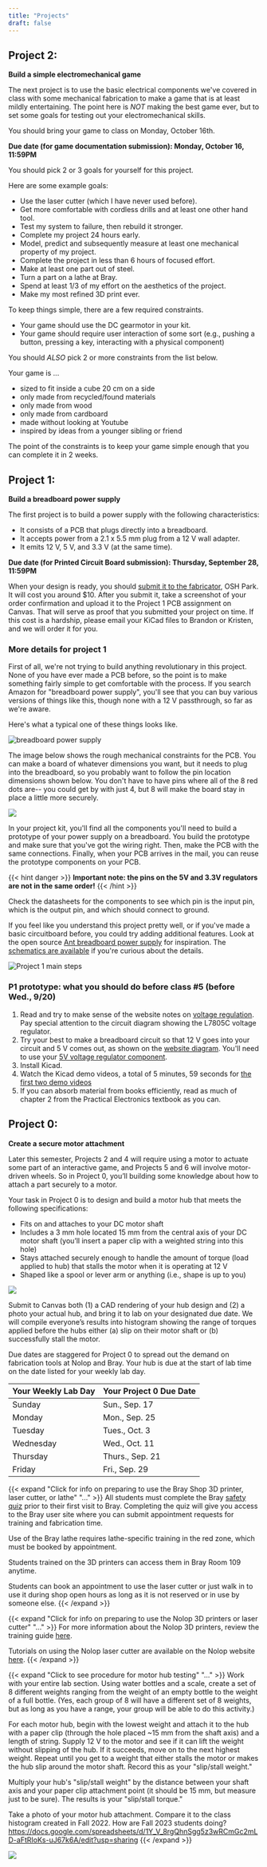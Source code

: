 ```yaml
---
title: "Projects"
draft: false
---
```


## Project 2:
**Build a simple electromechanical game**

The next project is to use the basic electrical components we've covered in class with some mechanical fabrication to make a game that is at least mildly entertaining. The point here is *NOT* making the best game ever, but to set some goals for testing out your electromechanical skills.

You should bring your game to class on Monday, October 16th.

**Due date (for game documentation submission): Monday, October 16, 11:59PM**

You should pick 2 or 3 goals for yourself for this project.

Here are some example goals:

  * Use the laser cutter (which I have never used before).
  * Get more comfortable with cordless drills and at least one other hand tool.
  * Test my system to failure, then rebuild it stronger.
  * Complete my project 24 hours early.
  * Model, predict and subsequently measure at least one mechanical property of my project.
  * Complete the project in less than 6 hours of focused effort.
  * Make at least one part out of steel.
  * Turn a part on a lathe at Bray.
  * Spend at least 1/3 of my effort on the aesthetics of the project.
  * Make my most refined 3D print ever.

To keep things simple, there are a few required constraints.

* Your game should use the DC gearmotor in your kit.
* Your game should require user interaction of some sort (e.g., pushing a button, pressing a key, interacting with a physical component)

You should *ALSO* pick 2 or more constraints from the list below.

Your game is ...

  * sized to fit inside a cube 20 cm on a side
  * only made from recycled/found materials
  * only made from wood
  * only made from cardboard
  * made without looking at Youtube
  * inspired by ideas from a younger sibling or friend

The point of the constraints is to keep your game simple enough that you can complete it in 2 weeks.

## Project 1: 
**Build a breadboard power supply**

The first project is to build a power supply with the following characteristics:

*   It consists of a PCB that plugs directly into a breadboard.
*   It accepts power from a 2.1 x 5.5 mm plug from a 12 V wall adapter.
*   It emits 12 V, 5 V, and 3.3 V (at the same time).

**Due date (for Printed Circuit Board submission): Thursday, September 28, 11:59PM**

When your design is ready, you should [submit it to the fabricator](https://oshpark.com/), OSH Park. It will cost you around $10\. After you submit it, take a screenshot of your order confirmation and upload it to the Project 1 PCB assignment on Canvas. That will serve as proof that you submitted your project on time. If this cost is a hardship, please email your KiCad files to Brandon or Kristen, and we will order it for you.

### More details for project 1

First of all, we're not trying to build anything revolutionary in this project. None of you have ever made a PCB before, so the point is to make something fairly simple to get comfortable with the process. If you search Amazon for "breadboard power supply", you'll see that you can buy various versions of things like this, though none with a 12 V passthrough, so far as we're aware.

Here's what a typical one of these things looks like.

![breadboard power supply](/img/breadboard-power-supply-from-amazon.jpg)

The image below shows the rough mechanical constraints for the PCB. You can make a board of whatever dimensions you want, but it needs to plug into the breadboard, so you probably want to follow the pin location dimensions shown below. You don't have to have pins where all of the 8 red dots are-- you could get by with just 4, but 8 will make the board stay in place a little more securely.

![](/img/breadboard-supply-mechanical-design.png)

In your project kit, you'll find all the components you'll need to build a prototype of your power supply on a breadboard. You build the prototype and make sure that you've got the wiring right. Then, make the PCB with the same connections. Finally, when your PCB arrives in the mail, you can reuse the prototype components on your PCB.

{{< hint danger >}}
**Important note: the pins on the 5V and 3.3V regulators are not in the same order!**
{{< /hint >}}

Check the datasheets for the components to see which pin is the input pin, which is the output pin, and which should connect to ground.

If you feel like you understand this project pretty well, or if you've made a basic circuitboard before, you could try adding additional features. Look at the open source [Ant breadboard power supply](https://www.crowdsupply.com/digital-cool/ant-bbps) for inspiration. The [schematics are available](https://gitlab.com/DigitalUncool/ant/-/blob/main/Hardware) if you're curious about the details.

![Project 1 main steps](/img/P1_flowchart.jpg)

### P1 prototype: what you should do before class #5 (before Wed., 9/20)

1. Read and try to make sense of the website notes on [voltage regulation](http://andnowforelectronics.com/notes/voltage-regulation/). Pay special attention to the circuit diagram showing the L7805C voltage regulator.
2. Try your best to make a breadboard circuit so that 12 V goes into your circuit and 5 V comes out, as shown on the [website diagram](http://andnowforelectronics.com/notes/voltage-regulation/). You'll need to use your [5V voltage regulator component](http://andnowforelectronics.com/notes/datasheets/#voltage-regulators).
3. Install Kicad.
4. Watch the Kicad demo videos, a total of 5 minutes, 59 seconds for [the first two demo videos](http://andnowforelectronics.com/notes/demo-videos/)
5. If you can absorb material from books efficiently, read as much of chapter 2 from the Practical Electronics textbook as you can.


## Project 0: 
**Create a secure motor attachment**

Later this semester, Projects 2 and 4 will require using a motor to actuate some part of an interactive game, and Projects 5 and 6 will involve motor-driven wheels. So in Project 0, you’ll building some knowledge about how to attach a part securely to a motor.

Your task in Project 0 is to design and build a motor hub that meets the following specifications:

-	Fits on and attaches to your DC motor shaft
-	Includes a 3 mm hole located 15 mm from the central axis of your DC motor shaft (you’ll insert a paper clip with a weighted string into this hole) 
-	Stays attached securely enough to handle the amount of torque (load applied to hub) that stalls the motor when it is operating at 12 V
-	Shaped like a spool or lever arm or anything (i.e., shape is up to you)

![](/img/motor-hub-diagram.jpg)

Submit to Canvas both (1) a CAD rendering of your hub design and (2) a photo your actual hub, and bring it to lab on your designated due date. We will compile everyone’s results into histogram showing the range of torques applied before the hubs either (a) slip on their motor shaft or (b) successfully stall the motor.

Due dates are staggered for Project 0 to spread out the demand on fabrication tools at Nolop and Bray. Your hub is due at the start of lab time on the date listed for your weekly lab day.

| Your Weekly Lab Day |  Your Project 0 Due Date | 
|---------------------|-------------------------|
| Sunday         |  Sun., Sep. 17      | 
| Monday         |  Mon., Sep. 25      | 
| Tuesday        |  Tues., Oct. 3      | 
| Wednesday      |  Wed., Oct. 11      | 
| Thursday       |  Thurs., Sep. 21    | 
| Friday         |  Fri., Sep. 29      | 


{{< expand "Click for info on preparing to use the Bray Shop 3D printer, laser cutter, or lathe" "..." >}}
All students must complete the Bray [safety quiz](https://sites.tufts.edu/brayprivate/safety-quiz-complete-to-access-shop-spaces/) prior to their first visit to Bray. Completing the quiz will give you access to the Bray user site where you can submit appointment requests for training and fabrication time. 

Use of the Bray lathe requires lathe-specific training in the red zone, which must be booked by appointment.

Students trained on the 3D printers can access them in Bray Room 109 anytime. 

Students can book an appointment to use the laser cutter or just walk in to use it during shop open hours as long as it is not reserved or in use by someone else.
{{< /expand >}}


{{< expand "Click for info on preparing to use the Nolop 3D printers or laser cutter" "..." >}}
For more information about the Nolop 3D printers, review the training guide [here](https://nolop.org/3dprint/).

Tutorials on using the Nolop laser cutter are available on the Nolop website [here](https://nolop.org/laser/).
{{< /expand >}}

{{< expand "Click to see procedure for motor hub testing" "..." >}}
Work with your entire lab section. Using water bottles and a scale, create a set of 8 different weights ranging from the weight of an empty bottle to the weight of a full bottle. (Yes, each group of 8 will have a different set of 8 weights, but as long as you have a range, your group will be able to do this activity.)

For each motor hub, begin with the lowest weight and attach it to the hub with a paper clip (through the hole placed ~15 mm from the shaft axis) and a length of string. Supply 12 V to the motor and see if it can lift the weight without slipping of the hub. If it succeeds, move on to the next highest weight. Repeat until you get to a weight that either stalls the motor or makes the hub slip around the motor shaft.  Record this as your "slip/stall weight." 

Multiply your hub's "slip/stall weight" by the distance between your shaft axis and your paper clip attachment point (it should be 15 mm, but measure just to be sure).  The results is your "slip/stall torque."

Take a photo of your motor hub attachment. Compare it to the class histogram created in Fall 2022. How are Fall 2023 students doing?
https://docs.google.com/spreadsheets/d/1Y_V_8rgQhnSgg5z3wRCmGc2mLD-aFtRIoKs-uJ67k6A/edit?usp=sharing
{{< /expand >}}

![](/img/motor-hub-examples.png)

